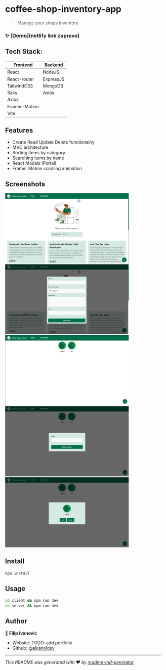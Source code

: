 # coffee-shop-inventory-app
<p>
</p>

> Manage your shops inventory.

### ✨ [Demo](netlify link zapravo)

## Tech Stack:
| Frontend      | Backend     |
| ------------- | ----------- |
| React         | NodeJS      |
| React-router  | ExpressJS   |
| TailwindCSS   | MongoDB     |
| Sass          | Axios       | 
| Axios         |         
| Framer-Motion |         
| Vite          |         

## Features
- Create Read Update Delete functionality
- MVC architecture
- Sorting items by category
- Searching items by name
- React Modals (Portal)
- Framer Motion scrolling animation

## Screenshots

<img alt="" src="screenshots/Screenshot2022-05-23173142.png" width="400">
<img alt="" src="screenshots/Screenshot2022-05-23173221.png" width="400">
<img alt="" src="screenshots/Screenshot2022-05-23173240.png" width="400">
<img alt="" src="screenshots/Screenshot2022-05-23173257.png" width="400">
<img alt="" src="screenshots/Screenshot2022-05-23173316.png" width="400">

## Install

```sh
npm install
```

## Usage

```sh
cd client && npm run dev
cd server && npm run dev
```

## Author

👤 **Filip Ivanovic**

* Website: TODO: add portfolio
* Github: [@alkanoidev](https://github.com/alkanoidev)

***
_This README was generated with ❤️ by [readme-md-generator](https://github.com/kefranabg/readme-md-generator)_